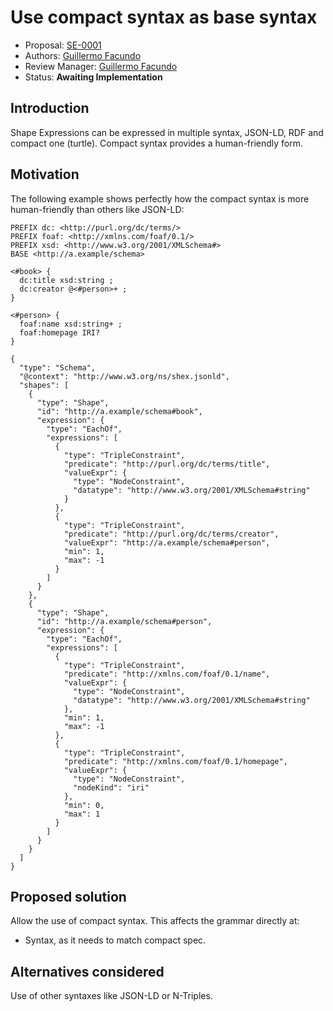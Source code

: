 # Use compact syntax as base syntax

* Proposal: [SE-0001](0001-compact-syntax.md)
* Authors: [Guillermo Facundo](https://github.com/thewilly)
* Review Manager: [Guillermo Facundo](https://github.com/thewilly)
* Status: **Awaiting Implementation**

## Introduction

Shape Expressions can be expressed in multiple syntax, JSON-LD, RDF and compact one (turtle). Compact syntax provides a human-friendly form.

## Motivation

The following example shows perfectly how the compact syntax is more human-friendly than others like JSON-LD:

```shex-lite
PREFIX dc: <http://purl.org/dc/terms/>
PREFIX foaf: <http://xmlns.com/foaf/0.1/>
PREFIX xsd: <http://www.w3.org/2001/XMLSchema#>
BASE <http://a.example/schema>

<#book> {
  dc:title xsd:string ;
  dc:creator @<#person>+ ;
}

<#person> {
  foaf:name xsd:string+ ;
  foaf:homepage IRI?
}
```

```json-ld
{
  "type": "Schema",
  "@context": "http://www.w3.org/ns/shex.jsonld",
  "shapes": [
    {
      "type": "Shape",
      "id": "http://a.example/schema#book",
      "expression": {
        "type": "EachOf",
        "expressions": [
          {
            "type": "TripleConstraint",
            "predicate": "http://purl.org/dc/terms/title",
            "valueExpr": {
              "type": "NodeConstraint",
              "datatype": "http://www.w3.org/2001/XMLSchema#string"
            }
          },
          {
            "type": "TripleConstraint",
            "predicate": "http://purl.org/dc/terms/creator",
            "valueExpr": "http://a.example/schema#person",
            "min": 1,
            "max": -1
          }
        ]
      }
    },
    {
      "type": "Shape",
      "id": "http://a.example/schema#person",
      "expression": {
        "type": "EachOf",
        "expressions": [
          {
            "type": "TripleConstraint",
            "predicate": "http://xmlns.com/foaf/0.1/name",
            "valueExpr": {
              "type": "NodeConstraint",
              "datatype": "http://www.w3.org/2001/XMLSchema#string"
            },
            "min": 1,
            "max": -1
          },
          {
            "type": "TripleConstraint",
            "predicate": "http://xmlns.com/foaf/0.1/homepage",
            "valueExpr": {
              "type": "NodeConstraint",
              "nodeKind": "iri"
            },
            "min": 0,
            "max": 1
          }
        ]
      }
    }
  ]
}
```


## Proposed solution

Allow the use of compact syntax. This affects the grammar directly at:

* Syntax, as it needs to match compact spec.

## Alternatives considered

Use of other syntaxes like JSON-LD or N-Triples.
